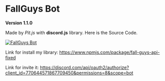 # FallGuys Bot

**Version 1.1.0**

Made by *Pit.js* with **discord.js** library.
Here is the Source Code.

<a href="https://top.gg/bot/770644571867709450">
    <img src="https://top.gg/api/widget/770644571867709450.svg" alt="FallGuys Bot" />
</a>

Link for install my library:
https://www.npmjs.com/package/fall-guys-api-fixed

Link for invite it:
https://discord.com/api/oauth2/authorize?client_id=770644571867709450&permissions=8&scope=bot
